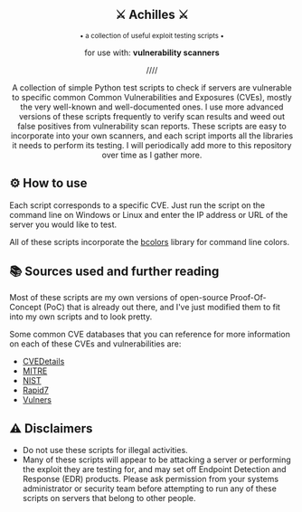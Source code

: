 <div align="center">
  <h2>⚔️ Achilles ⚔️</h2>
  <sup>• a collection of useful exploit testing scripts •</sup>
  
  for use with: <b>vulnerability scanners</b>

////

A collection of simple Python test scripts to check if servers are vulnerable to specific common Common Vulnerabilities and Exposures (CVEs), mostly the very well-known and well-documented ones. I use more advanced versions of these scripts frequently to verify scan results and weed out false positives from vulnerability scan reports. These scripts are easy to incorporate into your own scanners, and each script imports all the libraries it needs to perform its testing. I will periodically add more to this repository over time as I gather more.

</div>

## ⚙️ How to use
Each script corresponds to a specific CVE. Just run the script on the command line on Windows or Linux and enter the IP address or URL of the server you would like to test.

All of these scripts incorporate the [bcolors](https://pypi.org/project/bcolors/) library for command line colors.

## 📚 Sources used and further reading
Most of these scripts are my own versions of open-source Proof-Of-Concept (PoC) that is already out there, and I've just modified them to fit into my own scripts and to look pretty.

Some common CVE databases that you can reference for more information on each of these CVEs and vulnerabilities are:
- [CVEDetails](https://www.cvedetails.com/)
- [MITRE](https://cve.mitre.org/)
- [NIST](https://nvd.nist.gov/general/cve-process)
- [Rapid7](https://www.rapid7.com/db/)
- [Vulners](https://vulners.com/)

## ⚠️ Disclaimers
- Do not use these scripts for illegal activities.
- Many of these scripts will appear to be attacking a server or performing the exploit they are testing for, and may set off Endpoint Detection and Response (EDR) products. Please ask permission from your systems administrator or security team before attempting to run any of these scripts on servers that belong to other people.
